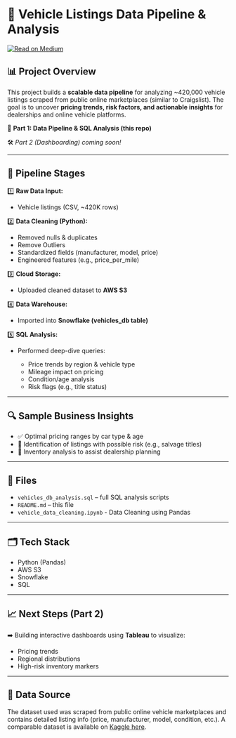 # 🚗 Vehicle Listings Data Pipeline & Analysis
[![Read on Medium](https://img.shields.io/badge/Read_on-Medium-green?logo=medium)](https://medium.com/@masaliasaiyam09/driving-data-how-i-built-an-end-to-end-vehicle-analytics-pipeline-with-snowflake-s3-sql-d42e3ff04275)

## 📊 **Project Overview**

This project builds a **scalable data pipeline** for analyzing \~420,000 vehicle listings scraped from public online marketplaces (similar to Craigslist). The goal is to uncover **pricing trends, risk factors, and actionable insights** for dealerships and online vehicle platforms.

🔗 **Part 1: Data Pipeline & SQL Analysis (this repo)**

🛠️ *Part 2 (Dashboarding) coming soon!*

---

## 🔄 **Pipeline Stages**

1️⃣ **Raw Data Input:**

* Vehicle listings (CSV, \~420K rows)

2️⃣ **Data Cleaning (Python):**

* Removed nulls & duplicates
* Remove Outliers
* Standardized fields (manufacturer, model, price)
* Engineered features (e.g., price\_per\_mile)

3️⃣ **Cloud Storage:**

* Uploaded cleaned dataset to **AWS S3**

4️⃣ **Data Warehouse:**

* Imported into **Snowflake (vehicles\_db table)**

5️⃣ **SQL Analysis:**

* Performed deep-dive queries:

  * Price trends by region & vehicle type
  * Mileage impact on pricing
  * Condition/age analysis
  * Risk flags (e.g., title status)

---

## 🔍 **Sample Business Insights**

* ✅ Optimal pricing ranges by car type & age
* 🚩 Identification of listings with possible risk (e.g., salvage titles)
* 🚗 Inventory analysis to assist dealership planning

---

## 📁 **Files**

* `vehicles_db_analysis.sql` – full SQL analysis scripts
* `README.md` – this file
* `vehicle_data_cleaning.ipynb` - Data Cleaning using Pandas

---

## 🗂️ **Tech Stack**

* Python (Pandas)
* AWS S3
* Snowflake
* SQL

---

## 📈 **Next Steps (Part 2)**

➡️ Building interactive dashboards using **Tableau** to visualize:

* Pricing trends
* Regional distributions
* High-risk inventory markers

---

## 📜 **Data Source**

The dataset used was scraped from public online vehicle marketplaces and contains detailed listing info (price, manufacturer, model, condition, etc.). A comparable dataset is available on [Kaggle here](https://www.kaggle.com/datasets/austinreese/craigslist-carstrucks-data).
